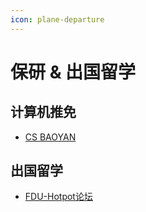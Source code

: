 ```yaml
---
icon: plane-departure
---
```


# 保研 & 出国留学

## 计算机推免

* [CS BAOYAN](https://cs-baoyan.github.io/CS-BAOYAN-2024/)

## 出国留学

* [FDU-Hotpot论坛](https://fdu-hotpot.top/)

